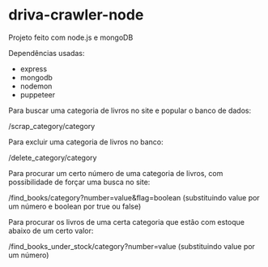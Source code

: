 # driva-crawler-node

Projeto feito com node.js e mongoDB

Dependências usadas:

- express
- mongodb
- nodemon
- puppeteer


Para buscar uma categoria de livros no site e popular o banco de dados:

/scrap_category/category

Para excluir uma categoria de livros no banco:

/delete_category/category

Para procurar um certo número de uma categoria de livros, com possibilidade de forçar uma busca no site:

/find_books/category?number=value&flag=boolean (substituindo value por um número e boolean por true ou false)

Para procurar os livros de uma certa categoria que estão com estoque abaixo de um certo valor:

/find_books_under_stock/category?number=value (substituindo value por um número)